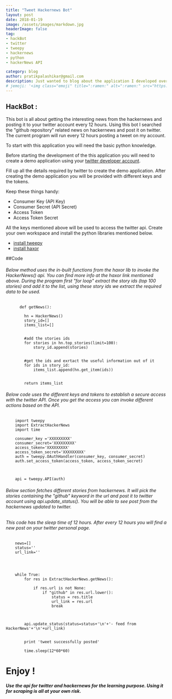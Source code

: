 ```yaml
---
title: "Tweet Hackernews Bot"
layout: post
date: 2018-01-19
image: /assets/images/markdown.jpg
headerImage: false
tag:
- hackBot
- twitter
- tweepy
- hackernews
- python
- hackerNews API

category: blog
author: pratikpalashikar@gmail.com
description: Just wanted to blog about the application I developed over the weekend to extract the news from the hackernews and post it as the tweet on your twitter account.
# jemoji: '<img class="emoji" title=":ramen:" alt=":ramen:" src="https://assets.github.com/images/icons/emoji/unicode/1f35c.png" height="20" width="20" align="absmiddle">'
---
```



## HackBot :
    
 This bot is all about getting the interesting news from the hackernews and posting it to your twitter account every 12 hours. Using this bot I  searched the "github repository" related news on hackernews and post it on twitter. The current program will run every 12 hours posting a tweet on my account.
 
  To start with this application you will need the basic python knowledge.
   
  Before starting the development of the this application you will need to create a demo application using your [twitter developer account](https://apps.twitter.com/).
   
   Fill up all the details required by twitter to create the demo application. After creating the demo application you will be provided with different keys and the tokens.
       
   Keep these things handy:
   - Consumer Key (API Key)
   - Consumer Secret (API Secret)
   - Access Token
   - Access Token Secret
   
   All the keys mentioned above will be used to access the twitter api. Create your own workspace and install the python libraries mentioned below. 
   
   - [install tweepy](http://www.tweepy.org/)
   - [install haxor](https://github.com/avinassh/haxor) 
   
   ##Code 
   
   ######  Below method uses the in-built functions from the haxor lib to invoke the HackerNews() api. You can find more info at the haxor link mentioned above. During the program first "for loop" extract the story ids (top 100 stories) and  add it to the list,  using these story ids we extract the required data to be used.

          def getNews():
        
            hn = HackerNews()
            story_id=[]
            items_list=[]
        
        
            #add the stories ids
            for stories in hn.top_stories(limit=100):
                story_id.append(stories)
        
        
            #get the ids and exrtact the useful information out of it
            for ids in story_id:
                items_list.append(hn.get_item(ids))
        
        
            return items_list      
           
   ######  Below code uses the different keys and tokens to establish a secure access with the twitter API. Once you get the access you can invoke different actions based on the API.
   
        import tweepy
        import ExtractHackerNews
        import time
        
        consumer_key ='XXXXXXXXX'
        consumer_secret='XXXXXXXXX'
        access_token='XXXXXXXXX'
        access_token_secret='XXXXXXXXX'
        auth = tweepy.OAuthHandler(consumer_key, consumer_secret)
        auth.set_access_token(access_token, access_token_secret)
        
   
        
        api = tweepy.API(auth)
   
   
   
   ######  Below section fetches  different stories from  hackernews. It will pick the stories containing the "github" keyword in the url and post it to twitter account using  api.update_status(). You will be able to see post from the hackernews updated to twitter. 
   
   ######  This code has the sleep time of 12 hours. After every 12 hours you will find a new post on your twitter personal page.
        news=[]
        status=''
        url_link=''
        
        
        
        
        while True:
            for res in ExtractHackerNews.getNews():
        
                if res.url is not None:
                    if "github" in res.url.lower():
                        status = res.title
                        url_link = res.url
                        break
        
        
        
            api.update_status(status=status+'\n'+'- feed from HackerNews'+'\n'+url_link)
        
        
            print 'tweet successfully posted'
            
            time.sleep(12*60*60)


# Enjoy !


##### Use the api for twitter and hackernews for the learning purpose. Using it for scraping is all at your own risk.

